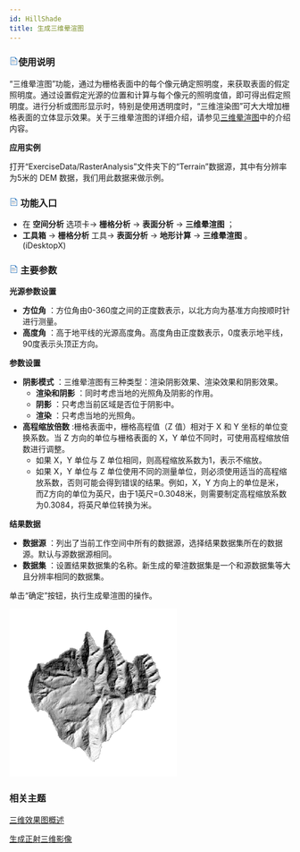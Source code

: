 ```yaml
---
id: HillShade
title: 生成三维晕渲图
---
```

### ![](../../../img/read.gif)使用说明

“三维晕渲图”功能，通过为栅格表面中的每个像元确定照明度，来获取表面的假定照明度。通过设置假定光源的位置和计算与每个像元的照明度值，即可得出假定照明度。进行分析或图形显示时，特别是使用透明度时，“三维渲染图”可大大增加栅格表面的立体显示效果。关于三维晕渲图的详细介绍，请参见[三维晕渲图](AboutHillShade)中的介绍内容。

**应用实例**

打开“ExerciseData/RasterAnalysis”文件夹下的“Terrain”数据源，其中有分辨率为5米的 DEM 数据，我们用此数据来做示例。

### ![](../../img/read.gif) 功能入口

  * 在 **空间分析** 选项卡-> **栅格分析** -> **表面分析** -> **三维晕渲图** ；
  * **工具箱** -> **栅格分析** 工具-> **表面分析** -> **地形计算** -> **三维晕渲图** 。(iDesktopX)

### ![](../../img/read.gif) 主要参数

**光源参数设置**

  * **方位角** ：方位角由0-360度之间的正度数表示，以北方向为基准方向按顺时针进行测量。
  * **高度角** ：高于地平线的光源高度角。高度角由正度数表示，0度表示地平线，90度表示头顶正方向。

**参数设置**

  * **阴影模式** ：三维晕渲图有三种类型：渲染阴影效果、渲染效果和阴影效果。 
    * **渲染和阴影** ：同时考虑当地的光照角及阴影的作用。
    * **阴影** ：只考虑当前区域是否位于阴影中。
    * **渲染** ：只考虑当地的光照角。
  * **高程缩放倍数** :栅格表面中，栅格高程值（Z 值）相对于 X 和 Y 坐标的单位变换系数。当 Z 方向的单位与栅格表面的 X，Y 单位不同时，可使用高程缩放倍数进行调整。 
    * 如果 X，Y 单位与 Z 单位相同，则高程缩放系数为1，表示不缩放。
    * 如果 X，Y 单位与 Z 单位使用不同的测量单位，则必须使用适当的高程缩放系数，否则可能会得到错误的结果。例如，X，Y 方向上的单位是米，而Z方向的单位为英尺，由于1英尺=0.3048米，则需要制定高程缩放系数为0.3084，将英尺单位转换为米。

**结果数据**

  * **数据源** ：列出了当前工作空间中所有的数据源，选择结果数据集所在的数据源。默认与源数据源相同。
  * **数据集** ：设置结果数据集的名称。新生成的晕渲数据集是一个和源数据集等大且分辨率相同的数据集。

单击“确定”按钮，执行生成晕渲图的操作。

![](img/HillShadeResult.png)  

  
###  相关主题
[三维效果图概述](AboutHillShade)    

[生成正射三维影像](OrthoImage)


